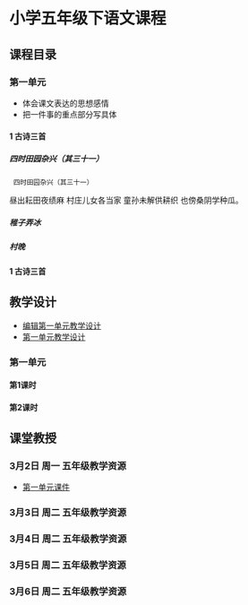 # 小学五年级下语文课程

## 课程目录


### 第一单元

  * 体会课文表达的思想感情
  * 把一件事的重点部分写具体

#### 1 古诗三首

##### 四时田园杂兴（其三十一）

     四时田园杂兴（其三十一）
  昼出耘田夜绩麻
  村庄儿女各当家
  童孙未解供耕织
  也傍桑阴学种瓜。

##### 稚子弄冰

##### 村晚

#### 1 古诗三首

## 教学设计
 - [编辑第一单元教学设计](https://www.draw.io)
 - <a href="第一单元课件.html">第一单元教学设计</a>
### 第一单元
#### 第1课时

#### 第2课时

## 课堂教授
### 3月2日 周一 五年级教学资源
 - <a href="第一单元课件.html">第一单元课件</a>
### 3月3日 周二 五年级教学资源
### 3月4日 周二 五年级教学资源
### 3月5日 周二 五年级教学资源
### 3月6日 周二 五年级教学资源
